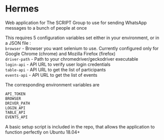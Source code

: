# Hermes

Web application for The SCRIPT Group to use for sending WhatsApp messages to a bunch of people at once

This requires 5 configuration variables set either in your environment, or in a JSON file :<br/>
`browser` - Browser you want selenium to use. Currently configured only for Google Chrome (chrome) and Mozilla Firefox (firefox)<br/>
`driver-path` - Path to your chromedriver/geckodriver executable<br/>
`login-api` - API URL to verify user login credentials<br/>
`table-api` - API URL to get the list of participants<br/>
`events-api` - API URL to get the list of events

The corresponding environment variables are
```bash
API_TOKEN
BROWSER
DRIVER_PATH
LOGIN_API
TABLE_API
EVENTS_API
```
A basic setup script is included in the repo, that allows the application to function perfectly on Ubuntu 18.04+
